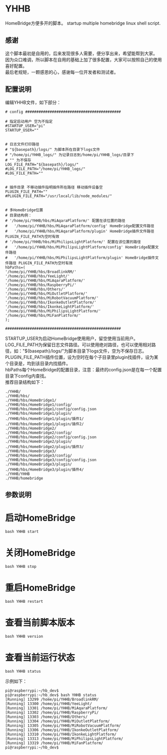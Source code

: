 # YHHB
    
HomeBridge方便多开的脚本。
startup multiple homebridge linux shell script.
   
## 感谢   
这个脚本最初是自用的，后来发现很多人需要，便分享出来，希望能帮到大家。    
因为众口难调，所以脚本在自用的基础上加了很多配置，大家可以按照自己的使用喜好配置。    
最后老规矩，一颗感恩的心，感谢每一位开发者和测试者。    

## 配置说明    
编辑YHHB文件，如下部分：
```
# config ###########################################

# 指定启动用户 空为不指定
#STARTUP_USER="pi"
STARTUP_USER=""


# 日志文件打印路径
# "${basepath}/logs/" 为脚本所在目录下logs文件
# "/home/pi/YHHB_logs/" 为记录日志到/home/pi/YHHB_logs/目录下
# "" 为不保存
LOG_FILE_PATH="${basepath}/logs/"
#LOG_FILE_PATH="/home/pi/YHHB_logs/"
#LOG_FILE_PATH=""


# 插件目录 不移动插件指明插件所在路径 移动插件设备空
PLUGIN_FILE_PATH=""
#PLUGIN_FILE_PATH="/usr/local/lib/node_modules/"


# 多HomeBridge位置 
# 目录结构例：
# '/home/pi/YHHB/hbs/MiAqaraPlatform/' 配置在该位置的路径
#   '/home/pi/YHHB/hbs/MiAqaraPlatform/config' HomeBridge配置文件路径
#   '/home/pi/YHHB/hbs/MiAqaraPlatform/plugin' HomeBridge插件文件路径 PLUGIN_FILE_PATH为空时有效
# '/home/pi/YHHB/hbs/MiPhilipsLightPlatform/' 配置在该位置的路径
#   '/home/pi/YHHB/hbs/MiPhilipsLightPlatform/config' HomeBridge配置文件路径
#   '/home/pi/YHHB/hbs/MiPhilipsLightPlatform/plugin' HomeBridge插件文件路径 PLUGIN_FILE_PATH为空时有效
hbPaths=(
'/home/pi/YHHB/hbs/BroadlinkRM/'
'/home/pi/YHHB/hbs/YeeLight/'
'/home/pi/YHHB/hbs/MiAqaraPlatform/'
'/home/pi/YHHB/hbs/RaspberryPi/'
'/home/pi/YHHB/hbs/Others/'
'/home/pi/YHHB/hbs/MiOutletPlatform/'
'/home/pi/YHHB/hbs/MiRobotVacuumPlatform/'
'/home/pi/YHHB/hbs/IkonkeOutletPlatform/'
'/home/pi/YHHB/hbs/IkonkeLightPlatform/'
'/home/pi/YHHB/hbs/MiPhilipsLightPlatform/'
'/home/pi/YHHB/hbs/MiFanPlatform/'
);

####################################################
```
STARTUP_USER为启动HomeBridge使用用户，留空使用当前用户。    
LOG_FILE_PATH为保留日志文件路径。可以使用绝对路径，也可以使用相对路径，如："${basepath}/logs/"为脚本目录下logs文件，空为不保存日志。    
PLUGIN_FILE_PATH插件位置，设为空时在每个子目录里plugin找插件，设为某个目录是，均到该目录内找插件。    
hbPaths每个HomeBridge的配置目录，注意：最终的config.json是在每一个配置目录下config内查找。    
推荐目录结构如下：
```
./YHHB/
./YHHB/hbs/
./YHHB/hbs/HomeBridge1/
./YHHB/hbs/HomeBridge1/config/
./YHHB/hbs/HomeBridge1/config/config.json
./YHHB/hbs/HomeBridge1/plugin/
./YHHB/hbs/HomeBridge1/plugin/插件1/
./YHHB/hbs/HomeBridge1/plugin/插件2/
./YHHB/hbs/HomeBridge2/
./YHHB/hbs/HomeBridge2/config/
./YHHB/hbs/HomeBridge2/config/config.json
./YHHB/hbs/HomeBridge2/plugin/
./YHHB/hbs/HomeBridge2/plugin/插件3/
./YHHB/hbs/HomeBridge3/
./YHHB/hbs/HomeBridge3/config/
./YHHB/hbs/HomeBridge3/config/config.json
./YHHB/hbs/HomeBridge3/plugin/
./YHHB/hbs/HomeBridge3/plugin/插件4/
./YHHB/YHHB
./YHHB/homebridge
```

## 参数说明
# 启动HomeBridge
```
bash YHHB start
```
# 关闭HomeBridge
```
bash YHHB stop
```
# 重启HomeBridge
```
bash YHHB restart
```
# 查看当前脚本版本
```
bash YHHB version
```
# 查看当前运行状态
```
bash YHHB status
```
示例如下：    
```
pi@raspberrypi:~/hb_dev$ 
pi@raspberrypi:~/hb_dev$ bash YHHB status
[Running] 13299 /home/pi/YHHB/BroadlinkRM/
[Running] 13300 /home/pi/YHHB/YeeLight/
[Running] 13301 /home/pi/YHHB/MiAqaraPlatform/
[Running] 13302 /home/pi/YHHB/RaspberryPi/
[Running] 13303 /home/pi/YHHB/Others/
[Running] 13304 /home/pi/YHHB/MiOutletPlatform/
[Running] 13305 /home/pi/YHHB/MiRobotVacuumPlatform/
[Running] 13306 /home/pi/YHHB/IkonkeOutletPlatform/
[Running] 13310 /home/pi/YHHB/IkonkeLightPlatform/
[Running] 13313 /home/pi/YHHB/MiPhilipsLightPlatform/
[Running] 13319 /home/pi/YHHB/MiFanPlatform/
pi@raspberrypi:~/hb_dev$ 
```

